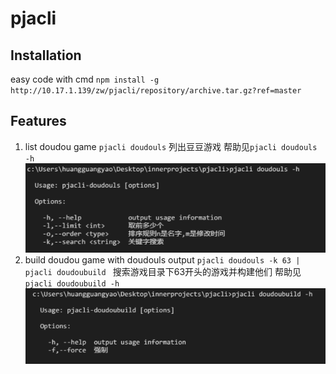 # pjacli

## Installation

easy code with cmd
`npm install -g http://10.17.1.139/zw/pjacli/repository/archive.tar.gz?ref=master`

## Features

1. list doudou game
    `pjacli doudouls` 列出豆豆游戏
    帮助见`pjacli doudouls -h`
    ![](./resource/2016-08-26_160539.png)
2. build doudou game with doudouls output
    `pjacli doudouls -k 63 | pjacli doudoubuild ` 搜索游戏目录下63开头的游戏并构建他们
    帮助见`pjacli doudoubuild -h`
    ![alt](./resource/2016-08-26_160757.png)


